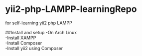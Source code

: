 # yii2-php-LAMPP-learningRepo
for self-learning yii2 php LAMPP

##Install and setup
-On Arch Linux  
-Install XAMPP  
-Install Composer  
-Install yii2 using Composer  

